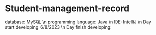 # Student-management-record
database: MySQL \n
programming language: Java \n
IDE: IntelliJ \n
Day start developing: 6/8/2023 \n
Day finish developing: 
